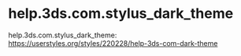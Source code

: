 # help.3ds.com.stylus_dark_theme
help.3ds.com.stylus_dark_theme:
https://userstyles.org/styles/220228/help-3ds-com-dark-theme
